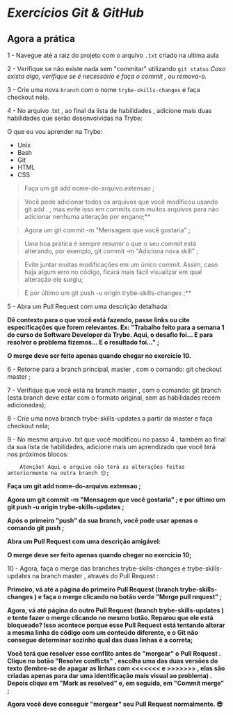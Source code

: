 # *Exercícios Git & GitHub*

## Agora a prática


1 - Navegue até a raiz do projeto com o arquivo `.txt` criado na ultima aula

2 - Verifique se não existe nada sem "commitar" utilizando `git status`
    *Caso exista algo, verifique se é necessário e faça o commit , ou remova-o.*

3 - Crie uma nova `branch` com o nome `trybe-skills-changes` e faça checkout nela.  

4 - No arquivo .txt , ao final da lista de habilidades , adicione mais duas habilidades que serão desenvolvidas na Trybe:

O que eu vou aprender na Trybe:

- Unix
- Bash
- Git
- HTML
- CSS

>Faça um git add nome-do-arquivo.extensao ;

>Você pode adicionar todos os arquivos que você modificou usando git add . , mas evite isso em commits com muitos arquivos para não adicionar nenhuma alteração por engano;**

>Agora um git commit -m "Mensagem que você gostaria" ;

>Uma boa prática é sempre resumir o que o seu commit está alterando, por exemplo, git commit -m "Adiciona nova skill" ;

>Evite juntar muitas modificações em um único commit. Assim, caso haja algum erro no código, ficará mais fácil visualizar em qual alteração ele surgiu;

>E por último um git push -u origin trybe-skills-changes ;**

5 - Abra um Pull Request com uma descrição detalhada:

**Dê contexto para o que você está fazendo, passe links ou cite especificações que forem relevantes. Ex: "Trabalho feito para a semana 1 do curso de Software Developer da Trybe. Aqui, o desafio foi... E para resolver o problema fizemos... E o resultado foi..." ;**

**O merge deve ser feito apenas quando chegar no exercício 10.**

6 - Retorne para a branch principal, master , com o comando: git checkout master ;

7 - Verifique que você está na branch master , com o comando: git branch (esta branch deve estar com o formato original, sem as habilidades recém adicionadas);

8 - Crie uma nova branch trybe-skills-updates a partir da master e faça checkout nela;

9 - No mesmo arquivo .txt que você modificou no passo 4 , também ao final da sua lista de habilidades, adicione mais um aprendizado que você terá nos próximos blocos:

        Atenção! Aqui o arquivo não terá as alterações feitas anteriormente na outra branch 😉;

**Faça um git add nome-do-arquivo.extensao ;**

**Agora um git commit -m "Mensagem que você gostaria" ;
e por último um git push -u origin trybe-skills-updates ;**

**Após o primeiro "push" da sua branch, você pode usar apenas o comando git push ;**

**Abra um Pull Request com uma descrição amigável:**

**O merge deve ser feito apenas quando chegar no exercício 10;**

10 - Agora, faça o merge das branches trybe-skills-changes e trybe-skills-updates na branch master , através do Pull Request :

**Primeiro, vá até a página do primeiro Pull Request (branch trybe-skills-changes ) e faça o merge clicando no botão verde "Merge pull request" ;**

**Agora, vá até página do outro Pull Request (branch trybe-skills-updates ) e tente fazer o merge clicando no mesmo botão. Reparou que ele está bloqueado? Isso acontece porque esse Pull Request está tentando alterar a mesma linha de código com um conteúdo diferente, e o Git não consegue determinar sozinho qual das duas linhas é a correta;**

**Você terá que resolver esse conflito antes de "mergear" o Pull Request . Clique no botão "Resolve conflicts" , escolha uma das duas versões do texto (lembre-se de apagar as linhas com <<<<<<< e >>>>>>> , elas são criadas apenas para dar uma identificação mais visual ao problema) . Depois clique em "Mark as resolved" e, em seguida, em "Commit merge" ;**

**Agora você deve conseguir "mergear" seu Pull Request normalmente. 😎**